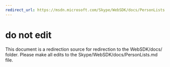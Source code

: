 ```yaml
---
redirect_url: https://msdn.microsoft.com/Skype/WebSDK/docs/PersonLists
---
```

# do not edit
This document is a redirection source for redirection to the WebSDK/docs/ folder. Please make all edits to the Skype/WebSDK/docs/PersonLists.md file.


